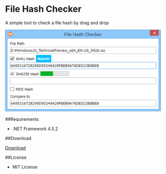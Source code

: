 ﻿File Hash Checker
=================

A simple tool to check a file hash by drag and drop

![Screenshot](Images/filehashchecker.png)

##Requirements

 * .NET Framework 4.5.2

##Download

<a href="https://github.com/emoacht/FileHashChecker/releases/download/1.2.0/FileHashChecker120.zip">Download</a>

##License

 - MIT License
